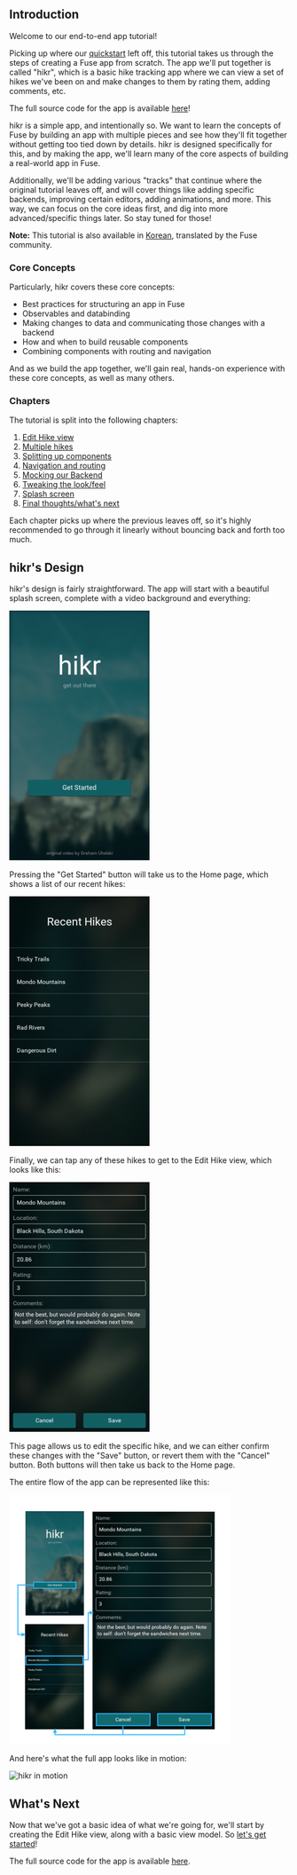 ## Introduction

Welcome to our end-to-end app tutorial!

Picking up where our [quickstart](../basics/quickstart.md) left off, this tutorial takes us through the steps of creating a Fuse app from scratch. The app we'll put together is called "hikr", which is a basic hike tracking app where we can view a set of hikes we've been on and make changes to them by rating them, adding comments, etc.

The full source code for the app is available [here](https://github.com/fuse-open/hikr)!

hikr is a simple app, and intentionally so. We want to learn the concepts of Fuse by building an app with multiple pieces and see how they'll fit together without getting too tied down by details. hikr is designed specifically for this, and by making the app, we'll learn many of the core aspects of building a real-world app in Fuse.

Additionally, we'll be adding various "tracks" that continue where the original tutorial leaves off, and will cover things like adding specific backends, improving certain editors, adding animations, and more. This way, we can focus on the core ideas first, and dig into more advanced/specific things later. So stay tuned for those!

**Note:** This tutorial is also available in [Korean](https://wonhada.com/?docs=fusetools-docs/%ED%8A%9C%ED%86%A0%EB%A6%AC%EC%96%BC), translated by the Fuse community.

### Core Concepts

Particularly, hikr covers these core concepts:

- Best practices for structuring an app in Fuse
- Observables and databinding
- Making changes to data and communicating those changes with a backend
- How and when to build reusable components
- Combining components with routing and navigation

And as we build the app together, we'll gain real, hands-on experience with these core concepts, as well as many others.

### Chapters

The tutorial is split into the following chapters:

1. [Edit Hike view](edit-hike-view.md)
2. [Multiple hikes](multiple-hikes.md)
3. [Splitting up components](splitting-up-components.md)
4. [Navigation and routing](navigation-and-routing.md)
5. [Mocking our Backend](mock-backend.md)
6. [Tweaking the look/feel](look-and-feel.md)
7. [Splash screen](splash-screen.md)
8. [Final thoughts/what's next](final-thoughts.md)

Each chapter picks up where the previous leaves off, so it's highly recommended to go through it linearly without bouncing back and forth too much.

## hikr's Design

hikr's design is fairly straightforward. The app will start with a beautiful splash screen, complete with a video background and everything:

![Splash Page](../../media/hikr/tutorial/splash.png)

Pressing the "Get Started" button will take us to the Home page, which shows a list of our recent hikes:

![Home Page](../../media/hikr/tutorial/home.png)

Finally, we can tap any of these hikes to get to the Edit Hike view, which looks like this:

![Edit Hike Page](../../media/hikr/tutorial/edit-hike.png)

This page allows us to edit the specific hike, and we can either confirm these changes with the "Save" button, or revert them with the "Cancel" button. Both buttons will then take us back to the Home page.

The entire flow of the app can be represented like this:

![Flow Diagram](../../media/hikr/tutorial/app-flow.png)

And here's what the full app looks like in motion:

![hikr in motion](../../media/hikr/tutorial/hikr.gif)

## What's Next

Now that we've got a basic idea of what we're going for, we'll start by creating the Edit Hike view, along with a basic view model. So [let's get started](edit-hike-view.md)!

The full source code for the app is available [here](https://github.com/fuse-open/hikr).
